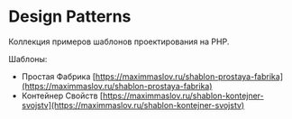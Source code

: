 # Design Patterns

Коллекция примеров шаблонов проектирования на PHP.

Шаблоны:  

- Простая Фабрика
  [https://maximmaslov.ru/shablon-prostaya-fabrika](https://maximmaslov.ru/shablon-prostaya-fabrika)
- Контейнер Свойств
  [https://maximmaslov.ru/shablon-kontejner-svojstv](https://maximmaslov.ru/shablon-kontejner-svojstv)
